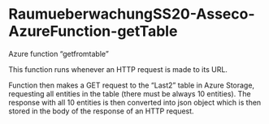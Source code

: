 # RaumueberwachungSS20-Asseco-AzureFunction-getTable

Azure function “getfromtable” 

This function runs whenever an HTTP request is made to its URL. 

Function then makes a GET request to the “Last2” table in Azure Storage, requesting all entities in the table (there must be always 10 entities). The response with all 10 entities is then converted into json object which is then stored in the body of the response of an HTTP request. 
